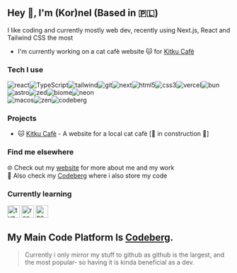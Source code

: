 ## Hey 👋, I'm (Kor)nel (Based in 🇵🇱)
I like coding and currently mostly web dev, recently using Next.js, React and Tailwind CSS the most
- I'm currently working on a cat cafè website 🐱 for [Kitku Cafè](https://www.instagram.com/kitku_cafe/)

### Tech I use
<img alt="react" src="https://img.shields.io/badge/-React-45b8d8?style=flat-square&logo=react&logoColor=white" /><img alt="TypeScript" src="https://img.shields.io/badge/-TypeScript-007ACC?style=flat-square&logo=typescript&logoColor=white" /><img alt="tailwind" src="https://img.shields.io/badge/-Tailwind%20CSS-38B2AC?style=flat-square&logo=tailwind-css&logoColor=white" /><img alt="git" src="https://img.shields.io/badge/-Git-F05032?style=flat-square&logo=git&logoColor=white" /><img alt="next" src="https://img.shields.io/badge/-Next.js-000000?style=flat-square&logo=next.js&logoColor=white" /><img alt="html5" src="https://img.shields.io/badge/-HTML5-E34F26?style=flat-square&logo=html5&logoColor=white" /><img alt="css3" src="https://img.shields.io/badge/-CSS3-1572B6?style=flat-square&logo=css3&logoColor=white" /><img alt="vercel" src="https://img.shields.io/badge/-Vercel-000000?style=flat-square&logo=vercel&logoColor=white" /><img alt="bun" src="https://img.shields.io/badge/-Bun-000000?style=flat-square&logo=bun&logoColor=white" /><img alt="astro" src="https://img.shields.io/badge/-Astro-FF5D01?style=flat-square&logo=astro&logoColor=white" /><img alt="zed" src="https://img.shields.io/badge/-Zed-074B7A?style=flat-square&logo=zedindustries&logoColor=white" /><img alt="biome" src="https://img.shields.io/badge/-Biome-60A5FA?style=flat-square&logo=biome&logoColor=white" /><img alt="neon" src="https://img.shields.io/badge/-Neon_DB-4169E1?style=flat-square&logo=postgresql&logoColor=white" />
<br/>
<img alt="macos" src="https://img.shields.io/badge/-macOS-000000?style=flat-square&logo=apple&logoColor=white" /><img alt="zen" src="https://img.shields.io/badge/-Zen_Browser-000000?style=flat-square&logo=zenbrowser&logoColor=white" /><img alt="codeberg" src="https://img.shields.io/badge/-Codeberg-2185D0?style=flat-square&logo=codeberg&logoColor=white" />

### Projects
- 🐱 [Kitku Cafè](https://kitku-cafe.vercel.app/) - A website for a local cat cafè [🚧 in construction 🚧]

### Find me elsewhere
🌐 Check out my [website](https://www.heyimnel.dev/) for more about me and my work <br/>
🧊 Also check my [Codeberg](https://codeberg.org/heyimnel) where i also store my code

### Currently learning
<img alt="typescript" src="https://img.shields.io/badge/-007ACC?style=flat-square&logo=typescript&logoColor=white" height="28" /> <img alt="react" src="https://img.shields.io/badge/-45b8d8?style=flat-square&logo=react&logoColor=white" height="28" /> <img alt="next" src="https://img.shields.io/badge/-000000?style=flat-square&logo=next.js&logoColor=white" height="28" />


## **My Main Code Platform Is [Codeberg](https://codeberg.org/heyimnel).**  
> Currently i only mirror my stuff to github as github is the largest, and the most popular- so having it is kinda beneficial as a dev.
